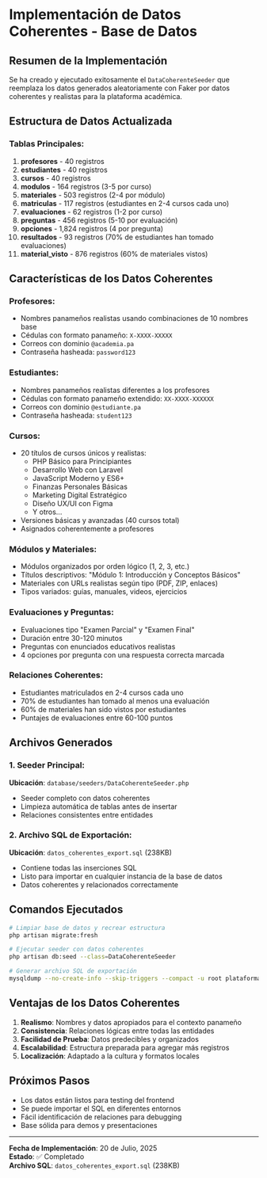 # Implementación de Datos Coherentes - Base de Datos

## Resumen de la Implementación

Se ha creado y ejecutado exitosamente el `DataCoherenteSeeder` que reemplaza los datos generados aleatoriamente con Faker por datos coherentes y realistas para la plataforma académica.

## Estructura de Datos Actualizada

### Tablas Principales:

1. **profesores** - 40 registros
2. **estudiantes** - 40 registros
3. **cursos** - 40 registros
4. **modulos** - 164 registros (3-5 por curso)
5. **materiales** - 503 registros (2-4 por módulo)
6. **matriculas** - 117 registros (estudiantes en 2-4 cursos cada uno)
7. **evaluaciones** - 62 registros (1-2 por curso)
8. **preguntas** - 456 registros (5-10 por evaluación)
9. **opciones** - 1,824 registros (4 por pregunta)
10. **resultados** - 93 registros (70% de estudiantes han tomado evaluaciones)
11. **material_visto** - 876 registros (60% de materiales vistos)

## Características de los Datos Coherentes

### Profesores:

- Nombres panameños realistas usando combinaciones de 10 nombres base
- Cédulas con formato panameño: `X-XXXX-XXXXX`
- Correos con dominio `@academia.pa`
- Contraseña hasheada: `password123`

### Estudiantes:

- Nombres panameños realistas diferentes a los profesores
- Cédulas con formato panameño extendido: `XX-XXXX-XXXXXX`
- Correos con dominio `@estudiante.pa`
- Contraseña hasheada: `student123`

### Cursos:

- 20 títulos de cursos únicos y realistas:
  - PHP Básico para Principiantes
  - Desarrollo Web con Laravel
  - JavaScript Moderno y ES6+
  - Finanzas Personales Básicas
  - Marketing Digital Estratégico
  - Diseño UX/UI con Figma
  - Y otros...
- Versiones básicas y avanzadas (40 cursos total)
- Asignados coherentemente a profesores

### Módulos y Materiales:

- Módulos organizados por orden lógico (1, 2, 3, etc.)
- Títulos descriptivos: "Módulo 1: Introducción y Conceptos Básicos"
- Materiales con URLs realistas según tipo (PDF, ZIP, enlaces)
- Tipos variados: guías, manuales, videos, ejercicios

### Evaluaciones y Preguntas:

- Evaluaciones tipo "Examen Parcial" y "Examen Final"
- Duración entre 30-120 minutos
- Preguntas con enunciados educativos realistas
- 4 opciones por pregunta con una respuesta correcta marcada

### Relaciones Coherentes:

- Estudiantes matriculados en 2-4 cursos cada uno
- 70% de estudiantes han tomado al menos una evaluación
- 60% de materiales han sido vistos por estudiantes
- Puntajes de evaluaciones entre 60-100 puntos

## Archivos Generados

### 1. Seeder Principal:

**Ubicación**: `database/seeders/DataCoherenteSeeder.php`

- Seeder completo con datos coherentes
- Limpieza automática de tablas antes de insertar
- Relaciones consistentes entre entidades

### 2. Archivo SQL de Exportación:

**Ubicación**: `datos_coherentes_export.sql` (238KB)

- Contiene todas las inserciones SQL
- Listo para importar en cualquier instancia de la base de datos
- Datos coherentes y relacionados correctamente

## Comandos Ejecutados

```bash
# Limpiar base de datos y recrear estructura
php artisan migrate:fresh

# Ejecutar seeder con datos coherentes
php artisan db:seed --class=DataCoherenteSeeder

# Generar archivo SQL de exportación
mysqldump --no-create-info --skip-triggers --compact -u root plataforma_academica profesores estudiantes cursos modulos materiales matriculas evaluaciones preguntas opciones resultados material_visto > datos_coherentes_export.sql
```

## Ventajas de los Datos Coherentes

1. **Realismo**: Nombres y datos apropiados para el contexto panameño
2. **Consistencia**: Relaciones lógicas entre todas las entidades
3. **Facilidad de Prueba**: Datos predecibles y organizados
4. **Escalabilidad**: Estructura preparada para agregar más registros
5. **Localización**: Adaptado a la cultura y formatos locales

## Próximos Pasos

- Los datos están listos para testing del frontend
- Se puede importar el SQL en diferentes entornos
- Fácil identificación de relaciones para debugging
- Base sólida para demos y presentaciones

---

**Fecha de Implementación**: 20 de Julio, 2025  
**Estado**: ✅ Completado  
**Archivo SQL**: `datos_coherentes_export.sql` (238KB)
